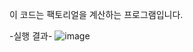 이 코드는 팩토리얼을 계산하는 프로그램입니다.

-실행 결과-
![image](https://github.com/user-attachments/assets/1747f95a-d7fc-4388-8637-032cdee16b4e)
